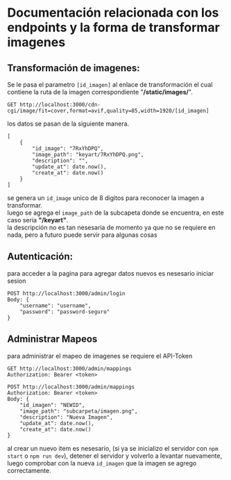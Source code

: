 # Documentación relacionada con los endpoints y la forma de transformar imagenes

## Transformación de imagenes:

Se le pasa el parametro `[id_imagen]` al enlace de transformación el cual contiene la ruta de la imagen correspondiente "**/static/images/**".

```
GET http://localhost:3000/cdn-cgi/image/fit=cover,format=avif,quality=85,width=1920/[id_imagen]
```


los datos se pasan de la siguiente manera.

```
[
	{
		"id_image": "7RxYhDPQ",
		"image_path": "keyart/7RxYhDPQ.png",
		"description": "",
		"update_at": date.now(),
		"create_at": date.now()
	}
]
```

se genera un `id_image` unico de 8 digitos para reconocer la imagen a transformar.   
luego se agrega el `image_path` de la subcapeta donde se encuentra, en este caso seria **"/keyart"**.   
la descripción no es tan nesesaria de momento ya que no se requiere en nada, pero a futuro puede servir para algunas cosas   

## Autenticación:
para acceder a la pagina para agregar datos nuevos es nesesario iniciar sesion

```
POST http://localhost:3000/admin/login
Body: {
	"username": "username",
	"password": "password-seguro"
}
```

## Administrar Mapeos

para administrar el mapeo de imagenes se requiere el API-Token

```
GET http://localhost:3000/admin/mappings
Authorization: Bearer <token>

POST http://localhost:3000/admin/mappings
Authorization: Bearer <token>
Body: {
	"id_imagen": "NEWID",
	"image_path": "subcarpeta/imagen.png",
	"description": "Nueva Imagen",
	"update_at": date.now(),
	"create_at": date.now()
}
```

al crear un nuevo item es nesesario, (si ya se inicializo el servidor con `npm start` o `npm run dev`), detener el servidor y volverlo a levantar nuevamente, luego comprobar con la nueva `id_imagen` que la imagen se agrego correctamente.